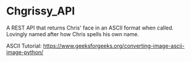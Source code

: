 # Chgrissy_API
A REST API that returns Chris' face in an ASCII format when called.  
Lovingly named after how Chris spells his own name.

ASCII Tutorial:
https://www.geeksforgeeks.org/converting-image-ascii-image-python/
